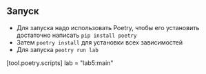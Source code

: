 ## Запуск

- Для запуска надо использовать Poetry, чтобы его установить достаточно написать `pip install poetry`
- Затем `poetry install` для установки всех зависимостей
- Для запуска `peotry run lab`

[tool.poetry.scripts]
lab = "lab5:main"